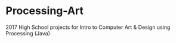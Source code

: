 # Processing-Art
2017 High School projects for Intro to Computer Art &amp; Design using Processing (Java)
